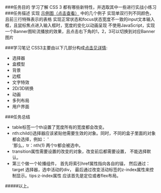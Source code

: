###任务目的
学习了解 CSS 3 都有哪些新特性，并选取其中一些进行实战小练习
###任务描述
实现 [示例图（点击查看）](http://7xrp04.com1.z0.glb.clouddn.com/task_1_12_1.jpg) 中的几个例子
实现单双行列不同颜色，且前三行特殊表示的表格
实现正常状态和focus状态宽度不一致的input文本输入框，且鼠标焦点进入输入框时，宽度的变化以动画呈现
不使用JavaScript，实现一个Banner图轮流播放的效果，且点击右下角的1，2，3可以切换到对应Banner图片


###学习笔记
CSS3主要由以下几部分构成[点击见详情](https://developer.mozilla.org/zh-CN/docs/Web/CSS/CSS3):  
 
* 选择器
* 盒模型
* 背景
* 边框
* 文字特效
* 2D/3D转换
* 动画
* 多列布局
* 用户界面

###任务总结

* table标签一个th设置了宽度所有的宽度都会改变。
* nth:child()选择器应该紧贴他需要生效的对象。同时，不同的盒子里面的对象都会选择，例如：
    '<div><tr></tr></div>
    <div><tr></tr></div>'那么，tr：nth(1) 两个tr都会被选中。
* transition属性需要设置的改变的对象，改变前后都需要设置， 不能选择默认。
* 第三个做一个轮播组件， 首先将索引href属性指向各自的锚， 然后通过：target 选择器，选中活动的div， 最后通过改变活动标签的z-index属性来控制显示。tips:z-index属性 应该首先是定位或者flex布局。

#####以上。